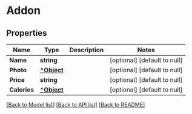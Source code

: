 # Addon

## Properties
Name | Type | Description | Notes
------------ | ------------- | ------------- | -------------
**Name** | **string** |  | [optional] [default to null]
**Photo** | [***Object**](.md) |  | [optional] [default to null]
**Price** | **string** |  | [optional] [default to null]
**Calories** | [***Object**](.md) |  | [optional] [default to null]

[[Back to Model list]](../README.md#documentation-for-models) [[Back to API list]](../README.md#documentation-for-api-endpoints) [[Back to README]](../README.md)

